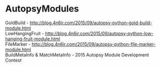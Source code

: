 # AutopsyModules
GoldBuild - http://blog.4n6ir.com/2015/09/autopsy-python-gold-build-module.html <br>
LowHangingFruit - http://blog.4n6ir.com/2015/09/autopsy-python-low-hanging-fruit-module.html <br>
FileMarker - http://blog.4n6ir.com/2015/09/autopsy-python-file-marker-module.html <br>
BuildMetaInfo & MatchMetaInfo - 2015 Autopsy Module Development Contest <br>
